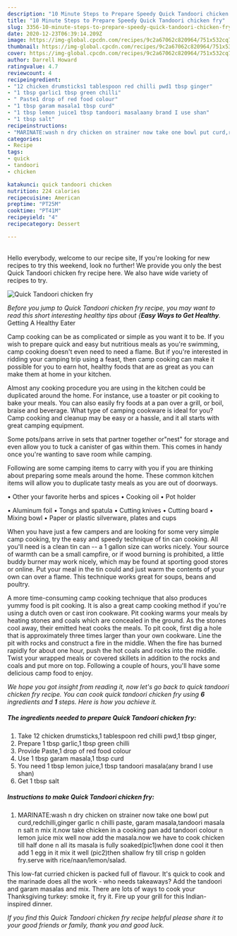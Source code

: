 ```yaml
---
description: "10 Minute Steps to Prepare Speedy Quick Tandoori chicken fry"
title: "10 Minute Steps to Prepare Speedy Quick Tandoori chicken fry"
slug: 3356-10-minute-steps-to-prepare-speedy-quick-tandoori-chicken-fry
date: 2020-12-23T06:39:14.209Z
image: https://img-global.cpcdn.com/recipes/9c2a67062c820964/751x532cq70/quick-tandoori-chicken-fry-recipe-main-photo.jpg
thumbnail: https://img-global.cpcdn.com/recipes/9c2a67062c820964/751x532cq70/quick-tandoori-chicken-fry-recipe-main-photo.jpg
cover: https://img-global.cpcdn.com/recipes/9c2a67062c820964/751x532cq70/quick-tandoori-chicken-fry-recipe-main-photo.jpg
author: Darrell Howard
ratingvalue: 4.7
reviewcount: 4
recipeingredient:
- "12 chicken drumsticks1 tablespoon red chilli pwd1 tbsp ginger"
- "1 tbsp garlic1 tbsp green chilli"
- " Paste1 drop of red food colour"
- "1 tbsp garam masala1 tbsp curd"
- "1 tbsp lemon juice1 tbsp tandoori masalaany brand I use shan"
- "1 tbsp salt"
recipeinstructions:
- "MARINATE:wash n dry chicken on strainer now take one bowl put curd,redchilli,ginger garlic n chilli paste, garam masala,tandoori masala n salt n mix it.now take chicken in a cooking pan add tandoori colour n lemon juice mix well now add the masala.now we have to cook chicken till half done n all its masala is fully soaked(pic1)when done cool it then add 1 egg in it mix it well (pic2)then shallow fry till crisp n golden fry.serve with rice/naan/lemon/salad."
categories:
- Recipe
tags:
- quick
- tandoori
- chicken

katakunci: quick tandoori chicken 
nutrition: 224 calories
recipecuisine: American
preptime: "PT25M"
cooktime: "PT41M"
recipeyield: "4"
recipecategory: Dessert

---
```

<br>
Hello everybody, welcome to our recipe site, If you're looking for new recipes to try this weekend, look no further! We provide you only the best Quick Tandoori chicken fry recipe here. We also have wide variety of recipes to try.
<br>


![Quick Tandoori chicken fry](https://img-global.cpcdn.com/recipes/9c2a67062c820964/751x532cq70/quick-tandoori-chicken-fry-recipe-main-photo.jpg)

<i>Before you jump to Quick Tandoori chicken fry recipe, you may want to read this short interesting healthy tips about {<strong>Easy Ways to Get Healthy</strong>.</i>
Getting A Healthy Eater

    
Camp cooking can be as complicated or simple as you want it to be. If you wish to prepare quick and easy but nutritious meals as you're swimming, camp cooking doesn't even need to need a flame. But if you're interested in ridding your camping trip using a feast, then camp cooking can make it possible for you to earn hot, healthy foods that are as great as you can make them at home in your kitchen.

 Almost any cooking procedure you are using in the kitchen could be duplicated around the home. For instance, use a toaster or pit cooking to bake your meals. You can also easily fry foods at a pan over a grill, or boil, braise and beverage. What type of camping cookware is ideal for you? Camp cooking and cleanup may be easy or a hassle, and it all starts with great camping equipment.

Some pots/pans arrive in sets that partner together or"nest" for storage and even allow you to tuck a canister of gas within them. This comes in handy once you're wanting to save room while camping.

Following are some camping items to carry with you if you are thinking about preparing some meals around the home. These common kitchen items will allow you to duplicate tasty meals as you are out of doorways.


• Other your favorite herbs and spices
• Cooking oil
• Pot holder

• Aluminum foil
• Tongs and spatula
• Cutting knives
• Cutting board
• Mixing bowl
• Paper or plastic silverware, plates and cups

When you have just a few campers and are looking for some very simple camp cooking, try the easy and speedy technique of tin can cooking. All you'll need is a clean tin can -- a 1 gallon size can works nicely. Your source of warmth can be a small campfire, or if wood burning is prohibited, a little buddy burner may work nicely, which may be found at sporting good stores or online. Put your meal in the tin could and just warm the contents of your own can over a flame.  This technique works great for soups, beans and poultry.

A more time-consuming camp cooking technique that also produces yummy food is pit cooking.  It is also a great camp cooking method if you're using a dutch oven or cast iron cookware. Pit cooking warms your meals by heating stones and coals which are concealed in the ground. As the stones cool away, their emitted heat cooks the meals. To pit cook, first dig a hole that is approximately three times larger than your own cookware. Line the pit with rocks and construct a fire in the middle. When the fire has burned rapidly for about one hour, push the hot coals and rocks into the middle. Twist your wrapped meals or covered skillets in addition to the rocks and coals and put more on top. Following a couple of hours, you'll have some delicious camp food to enjoy.


<i>We hope you got insight from reading it, now let's go back to quick tandoori chicken fry recipe. You can cook quick tandoori chicken fry using <strong>6</strong> ingredients and <strong>1</strong> steps. Here is how you achieve it.
</i>

##### The ingredients needed to prepare Quick Tandoori chicken fry:

1. Take 12 chicken drumsticks,1 tablespoon red chilli pwd,1 tbsp ginger,
1. Prepare 1 tbsp garlic,1 tbsp green chilli
1. Provide  Paste,1 drop of red food colour
1. Use 1 tbsp garam masala,1 tbsp curd
1. You need 1 tbsp lemon juice,1 tbsp tandoori masala(any brand I use shan)
1. Get 1 tbsp salt


##### Instructions to make Quick Tandoori chicken fry:

1. MARINATE:wash n dry chicken on strainer now take one bowl put curd,redchilli,ginger garlic n chilli paste, garam masala,tandoori masala n salt n mix it.now take chicken in a cooking pan add tandoori colour n lemon juice mix well now add the masala.now we have to cook chicken till half done n all its masala is fully soaked(pic1)when done cool it then add 1 egg in it mix it well (pic2)then shallow fry till crisp n golden fry.serve with rice/naan/lemon/salad.


This low-fat curried chicken is packed full of flavour. It&#39;s quick to cook and the marinade does all the work - who needs takeaways? Add the tandoori and garam masalas and mix. There are lots of ways to cook your Thanksgiving turkey: smoke it, fry it. Fire up your grill for this Indian-inspired dinner. 

<i>If you find this Quick Tandoori chicken fry recipe helpful please share it to your good friends or family, thank you and good luck.</i>

